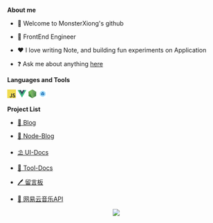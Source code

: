 **About me**

- 👋 Welcome to MonsterXiong's github

- 💼 FrontEnd Engineer

- ❤️ I love writing Note, and building fun experiments on Application

- ❓ Ask me about anything [here](https://github.com/MonsterXiong/MonsterXiong/issues)


**Languages and Tools** 

<code><img height="20" src="https://raw.githubusercontent.com/github/explore/80688e429a7d4ef2fca1e82350fe8e3517d3494d/topics/javascript/javascript.png"></code>
<code><img height="20" src="https://raw.githubusercontent.com/github/explore/80688e429a7d4ef2fca1e82350fe8e3517d3494d/topics/vue/vue.png"></code> 
<code><img height="20" src="https://raw.githubusercontent.com/github/explore/80688e429a7d4ef2fca1e82350fe8e3517d3494d/topics/nodejs/nodejs.png"></code>
<code><img height="20" src="https://raw.githubusercontent.com/github/explore/80688e429a7d4ef2fca1e82350fe8e3517d3494d/topics/webpack/webpack.png"></code> 

<!-- | <a href="https://github.com/MonsterXiong"><img align="center" src="https://github-readme-stats.vercel.app/api?username=MonsterXiong&show_icons=true&hide_border=true&include_all_commits=true&theme=dracula&count_private=true&hide=contribs,prs" alt="MonsterXiong's github stats" /></a> | <a href="https://github.com/MonsterXiong"><img align="center" src="https://github-readme-stats.vercel.app/api/top-langs/?username=MonsterXiong&layout=compact&hide_border=true&theme=dracula&hide=shell" /></a> |
| ------------- | ------------- | -->


**Project List** 

- [🚀 Blog](https://blog.monsterbear.top/)

- [📓 Node-Blog](https://monsterxiong.github.io/Node/)

- [⛱ UI-Docs](https://ui.monsterbear.top/)

- [🔧 Tool-Docs](https://monsterxiong.github.io/Tool-Docs/)

- [🖊 留言板](https://message-board-smoky.vercel.app/)

- [🎸 网易云音乐API](http://120.53.225.190:8888/)





<!-- [![Top Langs](https://github-readme-stats.vercel.app/api/top-langs/?username=MonsterXiong&layout=compact)](https://github.com/MonsterXiong) -->


<!--
**MonsterXiong/MonsterXiong** is a ✨ _special_ ✨ repository because its `README.md` (this file) appears on your GitHub profile.

Here are some ideas to get you started:

- 🔭 I’m currently working on ...
- 🌱 I’m currently learning ...
- 👯 I’m looking to collaborate on ...
- 🤔 I’m looking for help with ...
- 💬 Ask me about ...
- 📫 How to reach me: ...
- 😄 Pronouns: ...
- ⚡ Fun fact: ...
-->


<p align="center"> 
<!--   Visitor count<br> -->
  <img src="https://profile-counter.glitch.me/MonsterXiong/count.svg" />
</p>

<!-- <br /> -->
